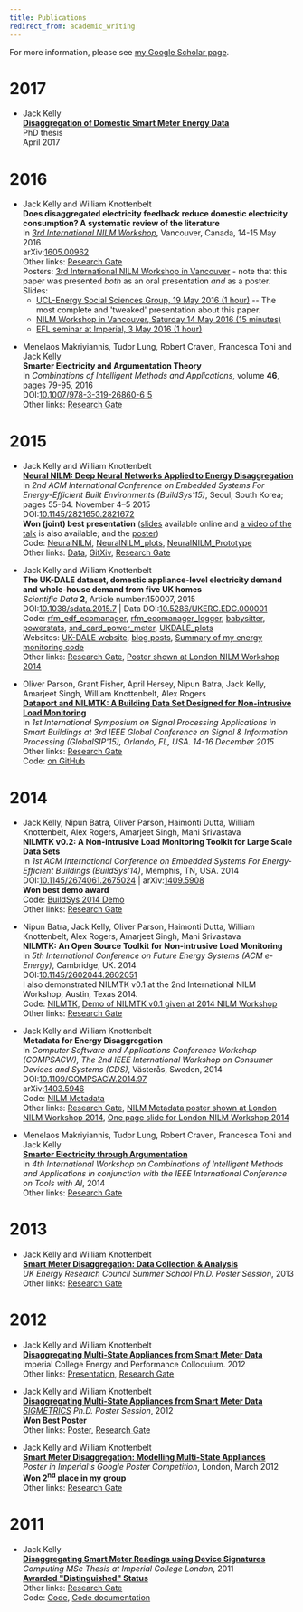 ```yaml
---
title: Publications
redirect_from: academic_writing
---
```


For more information, please see [my Google Scholar page](https://scholar.google.co.uk/citations?hl=en&user=Z9L0TgsAAAAJ&view_op=list_works).

# 2017

* Jack Kelly<br/>
[**Disaggregation of Domestic Smart Meter Energy Data**](/files/writing/jack-kelly-phd-thesis.pdf)<br/>
PhD thesis<br/>
April 2017


# 2016

* Jack Kelly and William Knottenbelt<br/>
**Does disaggregated electricity feedback reduce domestic electricity consumption? A systematic review of the literature**<br/>
In [*3rd International NILM Workshop*](http://nilmworkshop.org/2016/index.html), Vancouver, Canada, 14-15 May 2016<br/>
arXiv:[1605.00962](http://arxiv.org/abs/1605.00962)<br/>
Other links: [Research Gate](https://www.researchgate.net/publication/301816612_Does_disaggregated_electricity_feedback_reduce_domestic_electricity_consumption_A_systematic_review_of_the_literature)<br/>
Posters: [3rd International NILM Workshop in Vancouver](/files/writing/energy-feedback-poster.pdf) - note that this paper was presented *both* as an oral presentation *and* as a poster.<br/>
Slides: 
   * [UCL-Energy Social Sciences Group, 19 May 2016 (1 hour)](http://jackkelly.github.io/UCL_effectiveness_of_disag_talk) -- The most complete and 'tweaked' presentation about this paper.
   * [NILM Workshop in Vancouver, Saturday 14 May 2016 (15 minutes)](http://jackkelly.github.io/NILM_Workshop_talk_2016)
   * [EFL seminar at Imperial, 3 May 2016 (1 hour)](http://jackkelly.github.io/EFL_talk)

<p></p>

* Menelaos Makriyiannis, Tudor Lung, Robert Craven, Francesca Toni and Jack Kelly<br/>
  **Smarter Electricity and Argumentation Theory**<br/>
  In *Combinations of Intelligent Methods and Applications*, volume **46**, pages 79-95, 2016<br>
  DOI:[10.1007/978-3-319-26860-6_5](http://dx.doi.org/10.1007/978-3-319-26860-6_5)<br/>
  Other links: [Research Gate](https://www.researchgate.net/publication/293488255_Smarter_Electricity_and_Argumentation_Theory)<br/>

# 2015

* Jack Kelly and William Knottenbelt<br/>
  **[Neural NILM: Deep Neural Networks Applied to Energy Disaggregation](/files/writing/neural_nilm.pdf)**<br/>
  In *2nd ACM International Conference on Embedded Systems For Energy-Efficient Built Environments (BuildSys'15)*, Seoul, South Korea; pages 55-64.  November 4–5 2015<br/>
  DOI:[10.1145/2821650.2821672](http://dx.doi.org/10.1145/2821650.2821672)<br/>
  **Won (joint) best presentation** ([slides](http://jackkelly.github.io/BuildSys_2015_NeuralNILM) available online and [a video of the talk](https://www.youtube.com/watch?v=PC60fysLScg) is also available; and the [poster](/files/writing/NeuralNILM_poster.pdf))<br/>
  Code: [NeuralNILM](https://github.com/jackKelly/neuralnilm), [NeuralNILM_plots](https://github.com/JackKelly/neuralnilm_plots), [NeuralNILM_Prototype](https://github.com/JackKelly/neuralnilm_prototype)<br/>
Other links: [Data](/neuralnilm/), [GitXiv](http://gitxiv.com/posts/o4raoYX2HLyCfnCZs/neural-nilm),
  [Research Gate](https://www.researchgate.net/publication/280329746_Neural_NILM_Deep_Neural_Networks_Applied_to_Energy_Disaggregation)

* Jack Kelly and William Knottenbelt<br/>
  **The UK-DALE dataset, domestic appliance-level electricity demand and whole-house demand from five UK homes**<br/>
  *Scientific Data* **2**, Article number:150007, 2015<br/>
  DOI:[10.1038/sdata.2015.7](http://dx.doi.org/10.1038/sdata.2015.7) | Data DOI:[10.5286/UKERC.EDC.000001](http://dx.doi.org/10.5286/UKERC.EDC.000001)<br/>
  Code: [rfm_edf_ecomanager](https://github.com/JackKelly/rfm_edf_ecomanager), [rfm_ecomanager_logger](https://github.com/JackKelly/rfm_ecomanager_logger/), [babysitter](https://github.com/JackKelly/babysitter), [powerstats](https://github.com/JackKelly/powerstats), [snd_card_power_meter](https://github.com/JackKelly/snd_card_power_meter), [UKDALE_plots](https://github.com/JackKelly/ukdale_plots)<br/>
  Websites: [UK-DALE website](/data/), [blog posts](/taxonomy/term/121), [Summary of my energy monitoring code](/summary_of_my_energy_monitoring_code)<br/>
  Other links: [Research Gate](https://www.researchgate.net/publication/261289463_The_UK-DALE_dataset_domestic_appliance-level_electricity_demand_and_whole-house_demand_from_five_UK_homes), [Poster shown at London NILM Workshop 2014](/files/writing/UK-DALE_NILM_Workshop_2014_poster_A1.pdf)

* Oliver Parson, Grant Fisher, April Hersey, Nipun Batra, Jack Kelly, Amarjeet Singh, William Knottenbelt, Alex Rogers<br/>
  **[Dataport and NILMTK: A Building Data Set Designed for Non-intrusive Load Monitoring](http://eprints.soton.ac.uk/381304/)**<br/>
  In *1st International Symposium on Signal Processing Applications in Smart Buildings at 3rd IEEE Global Conference on Signal & Information Processing (GlobalSIP'15), Orlando, FL, USA. 14-16 December 2015*<br/>
  Other links: [Research Gate](https://www.researchgate.net/publication/281538210_Dataport_and_NILMTK_A_Building_Data_Set_Designed_for_Non-intrusive_Load_Monitoring)<br/>
  Code:  [on GitHub](https://github.com/nilmtk/nilmtk/tree/master/nilmtk/dataset_converters/dataport)

# 2014

* Jack Kelly, Nipun Batra, Oliver Parson, Haimonti Dutta, William Knottenbelt, Alex Rogers, Amarjeet Singh, Mani Srivastava<br/>
  **NILMTK v0.2: A Non-intrusive Load Monitoring Toolkit for Large Scale Data Sets**<br/>
  In *1st ACM International Conference on Embedded Systems For Energy-Efficient Buildings (BuildSys'14)*, Memphis, TN, USA. 2014<br/>
  DOI:[10.1145/2674061.2675024](http://dx.doi.org/10.1145/2674061.2675024) | arXiv:[1409.5908](http://arxiv.org/abs/1409.5908)<br/>
   **Won best demo award**<br/>
   Code: [BuildSys 2014 Demo](http://nbviewer.ipython.org/github/nilmtk/nilmtk/blob/master/notebooks/BuildSys_2014_demo.ipynb)<br/>
  Other links: [Research Gate](https://www.researchgate.net/publication/265967167_NILMTK_v02_A_Non-intrusive_Load_Monitoring_Toolkit_for_Large_Scale_Data_Sets)

* Nipun Batra, Jack Kelly, Oliver Parson, Haimonti Dutta, William Knottenbelt, Alex Rogers, Amarjeet Singh, Mani Srivastava<br/>
  **NILMTK: An Open Source Toolkit for Non-intrusive Load Monitoring**<br/>
  In *5th International Conference on Future Energy Systems (ACM e-Energy)*, Cambridge, UK. 2014<br/>
  DOI:[10.1145/2602044.2602051](http://dx.doi.org/10.1145/2602044.2602051)<br/>
  I also demonstrated NILMTK v0.1 at the 2nd International NILM Workshop, Austin, Texas 2014.<br/>
  Code: [NILMTK](http://nilmtk.github.io/), [Demo of NILMTK v0.1 given at 2014 NILM Workshop](http://nbviewer.ipython.org/github/nilmtk/nilmtk/blob/master/notebooks/NILM_Workshop_2014_demo.ipynb)<br/>
  Other links: [Research Gate](https://www.researchgate.net/publication/261673114_NILMTK_An_open_source_toolkit_for_non-intrusive_load_monitoring)

* Jack Kelly and William Knottenbelt<br/>
  **Metadata for Energy Disaggregation**<br/>
  In *Computer Software and Applications Conference Workshop (COMPSACW), The 2nd IEEE International Workshop on Consumer Devices and Systems (CDS)*, Västerås, Sweden, 2014<br/>
  DOI:[10.1109/COMPSACW.2014.97](http://dx.doi.org/10.1109/COMPSACW.2014.97)<br/>
  arXiv:[1403.5946](http://arxiv.org/abs/1403.5946)<br/>
  Code:  [NILM Metadata](https://github.com/nilmtk/nilm_metadata)<br/>
  Other links: [Research Gate](https://www.researchgate.net/publication/261066138_Metadata_for_Energy_Disaggregation), [NILM Metadata poster shown at London NILM Workshop 2014](/files/writing/NILM_Metadata_NILM_Workshop_2014.pdf), [One page slide for London NILM Workshop 2014](NILM_Metadata_NILM_Workshop_2014_1_page_slide.pdf)

* Menelaos Makriyiannis, Tudor Lung, Robert Craven, Francesca Toni and Jack Kelly<br/>
  [**Smarter Electricity through Argumentation**](/files/writing/Makriyiannis2014.pdf)<br/>
  In *4th International Workshop on Combinations of Intelligent Methods and Applications in conjunction with the IEEE International Conference on Tools with AI*, 2014<br/>
  Other links: [Research Gate](https://www.researchgate.net/publication/293488257_Smarter_Electricity_through_Argumentation)

# 2013

* Jack Kelly and William Knottenbelt<br/>
  **[Smart Meter Disaggregation: Data Collection & Analysis](/files/writing/UKERC_poster2013_v2.pdf)**<br/>
  *UK Energy Research Council Summer School Ph.D. Poster Session*, 2013<br/>
  Other links: [Research Gate](https://www.researchgate.net/publication/293794118_Smart_Meter_Disaggregation_Data_Collection_Analysis)

# 2012

* Jack Kelly and William Knottenbelt<br/>
  [**Disaggregating Multi-State Appliances from Smart Meter Data**](/files/writing/ICEP_submission.pdf)<br/>
  Imperial College Energy and Performance Colloquium. 2012<br/>
  Other links: [Presentation](/files/writing/ICEP_presentation.pdf), [Research Gate](https://www.researchgate.net/publication/293488368_Disaggregating_Multi-State_Appliances_from_Smart_Meter_Data)

* Jack Kelly and William Knottenbelt<br/>
  **[Disaggregating Multi-State Appliances from Smart Meter Data](/files/writing/SIGMETRICS2012_Poster_Abstract_Kelly.pdf)**<br/>
  *[SIGMETRICS](http://www.sigmetrics.org/sigmetrics2012/) Ph.D. Poster Session*, 2012<br/>
  **Won Best Poster**<br/>
  Other links: [Poster](/files/writing/SIGMETRICS_poster2012.pdf), [Research Gate](https://www.researchgate.net/publication/293488371_Disaggregating_Multi-State_Appliances_from_Smart_Meter_Data)

* Jack Kelly and William Knottenbelt<br/>
  **[Smart Meter Disaggregation: Modelling Multi-State Appliances](/files/writing/googlePosterJackKelly2012lessText.pdf)**<br/>
  *Poster in Imperial's Google Poster Competition*, London, March 2012<br/>
  **Won 2<sup>nd</sup> place in my group**<br/>
  Other links: [Research Gate](https://www.researchgate.net/publication/293793997_Smart_Meter_Disaggregation_Modelling_Multi-State_Appliances)

# 2011

* Jack Kelly<br/>
  **[Disaggregating Smart Meter Readings using Device Signatures](/files/writing/d_kelly_MSc_thesis.pdf)**<br/>
  *Computing MSc Thesis at Imperial College London*, 2011<br/>
  **[Awarded "Distinguished" Status](https://www.doc.ic.ac.uk/teaching/distinguished-projects/2011/)**<br/>
  Other links: [Research Gate](https://www.researchgate.net/publication/293488364_Disaggregating_Smart_Meter_Readings_Using_Device_Signatures)<br/>
  Code: [Code](https://github.com/JackKelly/disaggregation_MSc_code/), [Code documentation](http://jackkelly.github.io/disaggregation_MSc_code/annotated.html)